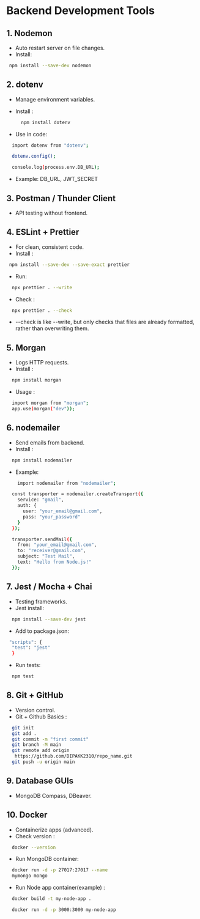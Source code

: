 # Backend Development Tools

## 1. Nodemon

- Auto restart server on file changes.
- Install:

```bash
 npm install --save-dev nodemon
```

## 2. dotenv

- Manage environment variables.
- Install :

  ```bash
    npm install dotenv
  ```

- Use in code:

```bash
  import dotenv from "dotenv";

  dotenv.config();

  console.log(process.env.DB_URL);
```

- Example: DB_URL, JWT_SECRET

## 3. Postman / Thunder Client

- API testing without frontend.

## 4. ESLint + Prettier

- For clean, consistent code.
- Install :

```bash
 npm install --save-dev --save-exact prettier
```

- Run:

```bash
  npx prettier . --write
```

- Check :

```bash
  npx prettier . --check
```

- --check is like --write, but only checks that files are already formatted, rather than overwriting them.

## 5. Morgan

- Logs HTTP requests.
- Install :

```bash
  npm install morgan

```

- Usage :

```bash
  import morgan from "morgan";
  app.use(morgan("dev"));
```

## 6. nodemailer

- Send emails from backend.
- Install :

```bash
  npm install nodemailer

```

- Example:

```bash
    import nodemailer from "nodemailer";

  const transporter = nodemailer.createTransport({
    service: "gmail",
    auth: {
      user: "your_email@gmail.com",
      pass: "your_password"
    }
  });

  transporter.sendMail({
    from: "your_email@gmail.com",
    to: "receiver@gmail.com",
    subject: "Test Mail",
    text: "Hello from Node.js!"
  });

```

## 7. Jest / Mocha + Chai

- Testing frameworks.
- Jest install:

```bash
  npm install --save-dev jest

```

- Add to package.json:

```bash
 "scripts": {
  "test": "jest"
  }
```

- Run tests:

```bash
  npm test
```

## 8. Git + GitHub

- Version control.
- Git + Github Basics :

```bash
  git init
  git add .
  git commit -m "first commit"
  git branch -M main
  git remote add origin
   https://github.com/DIPAKK2310/repo_name.git
  git push -u origin main

```

## 9. Database GUIs

- MongoDB Compass, DBeaver.

## 10. Docker

- Containerize apps (advanced).
- Check version :

```bash
  docker --version

```

- Run MongoDB container:

```bash
  docker run -d -p 27017:27017 --name
  mymongo mongo


```

- Run Node app container(example) :

```bash
  docker build -t my-node-app .

  docker run -d -p 3000:3000 my-node-app


```
